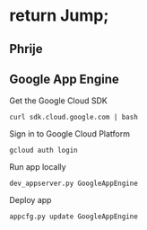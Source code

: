 return Jump;
============

Phrije
-------

Google App Engine
-----------------

Get the Google Cloud SDK

    curl sdk.cloud.google.com | bash

Sign in to Google Cloud Platform

    gcloud auth login

Run app locally

    dev_appserver.py GoogleAppEngine

Deploy app

    appcfg.py update GoogleAppEngine
